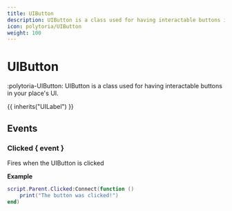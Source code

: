 ```yaml
---
title: UIButton
description: UIButton is a class used for having interactable buttons in your place's UI.
icon: polytoria/UIButton
weight: 100
---
```


# UIButton

:polytoria-UIButton: UIButton is a class used for having interactable buttons in your place's UI.

{{ inherits("UILabel") }}

## Events

### Clicked { event }

Fires when the UIButton is clicked

**Example**
```lua
script.Parent.Clicked:Connect(function ()
    print("The button was clicked!")
end)
```